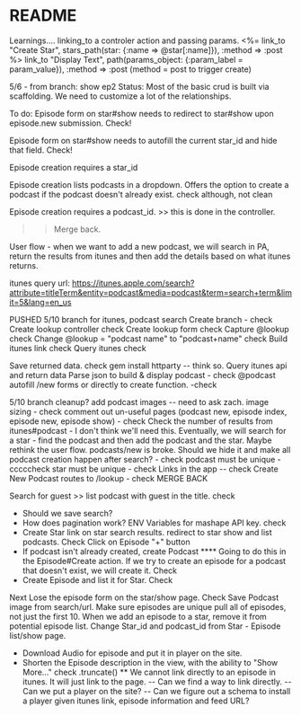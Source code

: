 # README

Learnings....
linking_to a controler action and passing params. 
<%= link_to "Create Star", stars_path(star: {:name => @star[:name]}), :method => :post %>
link_to "Display Text", path(params_object: {:param_label = param_value}), :method => :post (method = post to trigger create)


5/6 - from branch: show ep2
Status: Most of the basic crud is built via scaffolding. We need to customize a lot of the relationships. 

To do:
Episode form on star#show needs to redirect to star#show upon episode.new submission. Check!

Episode form on star#show needs to autofill the current star_id and hide that field. Check!

Episode creation requires a star_id

Episode creation lists podcasts in a dropdown. Offers the option to create a podcast if the podcast doesn't already exist. check although, not clean
<!-- <%= form.select :star_id, options_for_select([[@star.name, @star.id]]) %>  -->
<!-- <%= form.select :podcast_id, options_for_select([[@podcast.name, @podcast.id]]) %>  -->

Episode creation requires a podcast_id. >> this is done in the controller.

>> Merge back.


User flow - when we want to add a new podcast, we will search in PA, return the results from itunes and then add the details based on what itunes returns. 

itunes query url: https://itunes.apple.com/search?attribute=titleTerm&entity=podcast&media=podcast&term=search+term&limit=5&lang=en_us

PUSHED 5/10 branch for itunes, podcast search
Create branch - check
Create lookup controller check
Create lookup form check
Capture @lookup check 
Change @lookup = "podcast name" to "podcast+name" check
Build itunes link check
Query itunes check
	
Save returned data. check
	gem install httparty -- think so. 
	Query itunes api and return data
Parse json to build & display podcast - check
@podcast autofill /new forms or directly to create function. -check 

5/10 branch cleanup?
add podcast images -- need to ask zach.
image sizing - check
comment out un-useful pages (podcast new, episode index, episode new, episode show) - check
Check the number of results from itunes#podcast - I don't think we'll need this. Eventually, we will search for a star - find the podcast and then add the podcast and the star. Maybe rethink the user flow. 
podcasts/new is broke. Should we hide it and make all podcast creation happen after search? - check
podcast must be unique - cccccheck
star must be unique - check
Links in the app -- check
Create New Podcast routes to /lookup - check
MERGE BACK



Search for guest >> list podcast with guest in the title. check
 - Should we save search?
 - How does pagination work?
ENV Variables for mashape API key. check
 - Create Star link on star search results. redirect to star show and list podcasts. Check
 Click on Episode "+" button
 - If podcast isn't already created, create Podcast **** Going to do this in the Episode#Create action. If we try to create an episode for a podcast that doesn't exist, we will create it. Check
 - Create Episode and list it for Star. Check


 Next
 Lose the episode form on the star/show page. Check
 Save Podcast image from search/url.
 Make sure episodes are unique
 pull all of episodes, not just the first 10.
 When we add an episode to a star, remove it from potential episode list.
 Change Star_id and podcast_id from Star - Episode list/show page. 
  - Download Audio for episode and put it in player on the site. 
  - Shorten the Episode description in the view, with the ability to "Show More..." check .truncate()
** We cannot link directly to an episode in itunes. It will just link to the page.
 -- Can we find a way to link directly.
 -- Can we put a player on the site?
 -- Can we figure out a schema to install a player given itunes link, episode information and feed URL?
